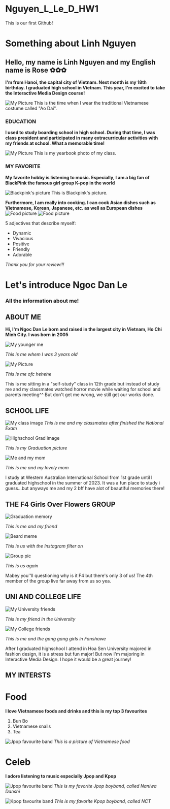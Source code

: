 # Nguyen_L_Le_D_HW1
This is our first Github!
# Something about Linh Nguyen

## Hello, my name is Linh Nguyen and my English name is Rose ✿✿✿

**I'm from Hanoi, the capital city of Vietnam. Next month is my 18th birthday. I graduated high school in Vietnam. This year, I'm excited to take the Interactive Media Design course!**


![My Picture](images/IMG_5268.JPG)
This is the time when I wear the traditional Vietnamese costume called "Ao Dai".


### EDUCATION
**I used to study boarding school in high school. During that time, I was class president and participated in many extracurricular activities with my friends at school. What a memorable time!**


![My Picture](images/IMG_2409.JPG)
This is my yearbook photo of my class.


### MY FAVORITE
**My favorite hobby is listening to music. Especially, I am a big fan of BlackPink the famous girl group K-pop in the world**


![Blackpink's picture](images/R1364Blackpink-Opener.jpg.webp)
This is Blackpink's picture.


**Furthermore, I am really into cooking. I can cook Asian dishes such as Vietnamese, Korean, Japanese, etc. as well as European dishes**
![Food picture](images/wang1.jpg)
![Food picture](images/full-table-delicious-european-foods-drinks-dinner-party-top-view_641503-84121.jpg.avif)


5 adjectives that describe myself:
- Dynamic
- Vivacious
- Positive
- Friendly
- Adorable


*Thank you for your review!!!*





# Let's introduce Ngoc Dan Le


### All the information about me!



## ABOUT ME

**Hi, I'm Ngoc Dan Le born and raised in the largest city in Vietnam, Ho Chi Minh City. I was born in 2005**

![My younger me](images/youngme.jpg)

*This is me whem I was 3 years old*


![My Picture](images/z5891182095933_cb92784352c1375f3b5790fbb6dcf1a5.jpg)

*This is me ofc hehehe*

This is me sitting in a "self-study" class in 12th grade but instead of study me and my classmates watched horror movie while waiting for school and parents meeting^^ But don't get me wrong, we still get our works done.



## SCHOOL LIFE

![My class image](images/classpic.jpg)
*This is me and my classmates after finished the National Exam*

![Highschool Grad image](images/z5891760087741_80c0d7a3b615b8331e20c8b8c2c6c3de.jpg)

*This is my Graduation picture*

![Me and my mom](images/momandme.jpg)

*This is me and my lovely mom*


I study at Western Australian International School from 1st grade until I graduated highschool in the summer of 2023. It was a fun place to study i guess...but anyways me and my 2 bff have alot of beautiful memories there!


## THE F4 Girls Over Flowers GROUP

![Graduation memory](images/bffpic.jpg)

*This is me and my friend*

![Beard meme](images/memepic.jpg)

*This is us with the Instagram filter on*

![Group pic](images/3%20of%204.jpg)

*This is us again*

Mabey you''ll questioning why is it F4 but there's only 3 of us! The 4th member of the group live far away from us so yea.



## UNI AND COLLEGE LIFE

![My University friends](images/z5891246554551_6b4fd6a3672772b70ec5450864e89744.jpg)

*This is my friend in the University*

![My College friends](images/z5892036865672_20b75d898e25ea0a94c539116c22f218.jpg)

*This is me and the gang gang girls in Fanshawe*


After I graduated highschool I attend in Hoa Sen University majored in fashion design, it is a stress but fun major! But now I'm majoring in Interactive Media Design. I hope it would be a great journey!




## MY INTERSTS

# Food

**I love Vietnamese foods and drinks and this is my top 3 favourites**
1. Bun Bo
2. Vietnamese snails
3. Tea


![Jpop favourite band](images/l-intro-1683568116.jpg)
*This is a picture of Vietnamese food*


# Celeb

**I adore listening to music especially Jpop and Kpop**

![Jpop favourite band](images/z5891871916049_c26241f9949df8b24c80ab9ef80b30d9.jpg)
*This is my favorite Jpop boyband, called Naniwa Danshi*

![Kpop favourite band](images/NCT-3.jpg)
*This is my favorite Kpop boyband, called NCT*
